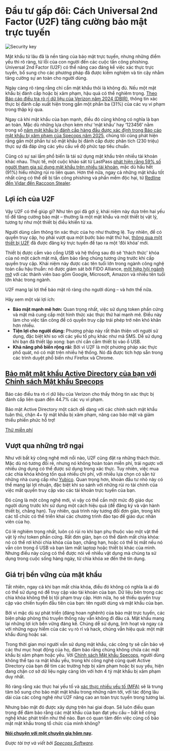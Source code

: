 # Đầu tư gấp đôi: Cách Universal 2nd Factor (U2F) tăng cường bảo mật trực tuyến

![Security key](https://www.bleepstatic.com/content/posts/2025/05/05/specops-security-key.png)

Mật khẩu từ lâu đã là nền tảng của bảo mật trực tuyến, nhưng những điểm yếu thì rõ ràng, từ lỗi của con người đến các cuộc tấn công phishing. Universal 2nd Factor (U2F) có thể nâng cao đáng kể việc xác thực trực tuyến, bổ sung cho các phương pháp đã được kiểm nghiệm và tin cậy nhằm tăng cường sự an toàn cho người dùng.

Ngày càng rõ ràng rằng chỉ cần mật khẩu thôi là không đủ. Nếu một mật khẩu bị đánh cắp hoặc bị xâm phạm, hậu quả có thể nghiêm trọng. [Theo Báo cáo điều tra rò rỉ dữ liệu của Verizon năm 2024 (DBIR)](https://www.verizon.com/business/en-gb/resources/reports/dbir/), thông tin xác thực bị đánh cắp xuất hiện trong gần một phần ba (31%) của các vụ vi phạm trong thập kỷ qua.

Ngay cả khi mật khẩu của bạn mạnh, điều đó cũng không có nghĩa là bạn an toàn. Mặc dù những lựa chọn kém như ‘mật khẩu’ hay ‘123456’ nằm trong số [năm mật khẩu bị đánh cắp hàng đầu được xác định trong Báo cáo mật khẩu bị xâm phạm của Specops năm 2025](https://specopssoft.com/our-resources/most-common-passwords/?utm%5Fsource=bleepingcomputer&utm%5Fmedium=referral&utm%5Fcampaign=bleepingcomputer%5Freferral&utm%5Fcontent=article), chúng tôi cũng phát hiện rằng gần một phần tư số mật khẩu bị đánh cắp được phân tích (230 triệu) thực sự đã đáp ứng các yêu cầu về độ phức tạp tiêu chuẩn.

Cũng có sự sai lầm phổ biến là tái sử dụng mật khẩu trên nhiều tài khoản khác nhau. Thực tế, một cuộc khảo sát từ LastPass [phát hiện rằng 59% số người tham gia sử dụng mật khẩu trên nhiều tài khoản](https://www.darkreading.com/vulnerabilities-threats/password-reuse-abounds-new-survey-shows), mặc dù hầu hết (91%) hiểu những rủi ro liên quan. Hơn thế nữa, ngay cả những mật khẩu tốt nhất cũng có thể dễ bị tấn công phishing và phần mềm độc hại, từ [Redline đến Vidar đến Raccoon Stealer](https://specopssoft.com/our-resources/most-common-passwords/?utm%5Fsource=bleepingcomputer&utm%5Fmedium=referral&utm%5Fcampaign=bleepingcomputer%5Freferral&utm%5Fcontent=article).

## Lợi ích của U2F

Vậy U2F có thể giúp gì? Như tên gọi đã gợi ý, khái niệm này dựa trên hai yếu tố để tăng cường bảo mật – thường là một mật khẩu và một thiết bị vật lý, tương tự như một thiết bị điều khiển từ xa.

Người dùng cắm thông tin xác thực của họ như thường lệ. Tuy nhiên, để có quyền truy cập, họ phải vượt qua một bước bảo mật thứ hai, [thông qua một thiết bị U2F](https://fidoalliance.org/specs/u2f-specs-master/fido-u2f-overview.html) đã được đăng ký trực tuyến để tạo ra một ‘đôi khóa’ mới.

Thiết bị được cắm vào cổng USB và hệ thống sau đó sẽ 'thách thức' khóa của nó một cách mật mã, đảm bảo rằng chúng tương ứng trước khi cấp quyền truy cập. Khái niệm này được các tên tuổi lớn trong ngành công nghệ toàn cầu hậu thuẫn: nó được giám sát bởi FIDO Alliance, [một hiệp hội ngành mở](https://fidoalliance.org/members/) với các thành viên bao gồm Google, Microsoft, Amazon và nhiều tên tuổi lớn khác trong ngành.

U2F mang lại lợi thế bảo mật rõ ràng cho người dùng – và hơn thế nữa.

Hãy xem một vài lợi ích:

* **Bảo mật mạnh mẽ hơn:** Quan trọng nhất, việc sử dụng token phần cứng và mật mã cung cấp một hình thức xác thực thứ hai mạnh mẽ. Điều này làm cho việc tấn công để có quyền truy cập trái phép trở nên khó khăn hơn nhiều.
* **Tiện lợi cho người dùng:** Phương pháp này rất thân thiện với người sử dụng, đặc biệt khi so với các yếu tố phụ khác như mã SMS. Dễ sử dụng khi bạn đã thiết lập xong: bạn chỉ cần cắm thiết bị vào ổ USB.
* **Khả năng phổ biến rộng rãi:** Bởi vì U2F là một phương pháp xác thực phổ quát, nó có mặt trên nhiều hệ thống. Nó đã được tích hợp sẵn trong các trình duyệt phổ biến như Firefox và Chrome.

## [**Bảo mật mật khẩu Active Directory của bạn với Chính sách Mật khẩu Specops**](https://specopssoft.com/product/specops-password-policy/?utm%5Fsource=bleepingcomputer&utm%5Fmedium=referral&utm%5Fcampaign=bleepingcomputer%5Freferral&utm%5Fcontent=article)

Báo cáo điều tra rò rỉ dữ liệu của Verizon cho thấy thông tin xác thực bị đánh cắp liên quan đến 44.7% các vụ vi phạm.   

Bảo mật Active Directory một cách dễ dàng với các chính sách mật khẩu tuân thủ, chặn 4+ tỷ mật khẩu bị xâm phạm, nâng cao bảo mật và giảm thiểu phiền phức hỗ trợ!

[Thử miễn phí](https://specopssoft.com/product/specops-password-policy/?utm%5Fsource=bleepingcomputer&utm%5Fmedium=referral&utm%5Fcampaign=bleepingcomputer%5Freferral&utm%5Fcontent=article)

## Vượt qua những trở ngại

Như với bất kỳ công nghệ mới nổi nào, U2F cũng đặt ra những thách thức. Mặc dù nó tương đối rẻ, nhưng nó không hoàn toàn miễn phí, trái ngược với nhiều ứng dụng có thể được sử dụng trong xác thực. Tuy nhiên, việc mua các chìa khóa không tốn quá nhiều chi phí, với nhiều lựa chọn có sẵn từ những nhà cung cấp như [Yubico](https://www.yubico.com/products/spare/). Quan trọng hơn, khoản đầu tư nhỏ này có thể mang lại lợi nhuận, đặc biệt khi so sánh với những rủi ro tài chính của việc mất quyền truy cập vào các tài khoản trực tuyến của bạn.

Đó cũng là một công nghệ mới, vì vậy có thể cần một mức độ giáo dục người dùng trước khi sử dụng một cách hiệu quả (để đăng ký và vận hành thiết bị, chẳng hạn). Tuy nhiên, quá trình này tương đối đơn giản, trong khi các tổ chức có thể triển khai các chương trình đào tạo để giáo dục nhân viên của họ.

Có lẽ nghiêm trọng nhất, luôn có rủi ro khi bạn phụ thuộc vào một vật thể vật lý như token phần cứng. Rất đơn giản, bạn có thể đánh mất chìa khóa: nó có thể rơi khỏi chìa khóa của bạn, chẳng hạn, hoặc có thể bị mất nếu nó vẫn còn trong ổ USB và bạn làm mất laptop hoặc thiết bị khác của mình. Nhưng điều này cũng có thể được nói về nhiều vật dụng mà chúng ta sử dụng trong cuộc sống hàng ngày, từ chìa khóa xe đến thẻ tín dụng.

## Giá trị bền vững của mật khẩu

Tất nhiên, ngay cả khi bạn mất chìa khóa, điều đó không có nghĩa là ai đó có thể sử dụng nó để truy cập vào tài khoản của bạn. Dữ liệu bên trong các chìa khóa không thể bị tội phạm truy cập. Hơn nữa, họ sẽ thiếu quyền truy cập vào chiến tuyến đầu tiên của bạn: tên người dùng và mật khẩu của bạn.

Bởi vì mặc dù sự phát triển (đáng hoan nghênh) của bảo mật trực tuyến, các biện pháp phòng thủ truyền thống này vẫn không đi đâu cả. Mật khẩu mang lại những lợi ích bền vững đáng kể. Chúng dễ sử dụng, linh hoạt và ngay cả với những nguy hiểm của các vụ rò rỉ và hack, chúng vẫn hiệu quả: một mật khẩu đúng hoặc sai.

Trong thời gian mọi người vẫn sử dụng mật khẩu, các công ty sẽ cần bảo vệ các thư mục hoạt động của họ, đảm bảo rằng chúng không chứa các mật khẩu bị xâm phạm hoặc yếu. Với [Chính sách Mật khẩu Specops](https://specopssoft.com/product/specops-password-policy/?utm%5Fsource=bleepingcomputer&utm%5Fmedium=referral&utm%5Fcampaign=bleepingcomputer%5Freferral&utm%5Fcontent=article), người dùng không thể tạo ra mật khẩu yếu, trong khi công nghệ cũng quét Active Directory của bạn để tìm các trường hợp bị xâm phạm hoặc bị suy yếu, hiện đang chặn cơ sở dữ liệu ngày càng lớn với hơn 4 tỷ mật khẩu bị xâm phạm duy nhất.

Rõ ràng rằng xác thực hai yếu tố và [xác thực nhiều yếu tố (MFA)](https://specopssoft.com/product/specops-secure-access/?utm%5Fsource=bleepingcomputer&utm%5Fmedium=referral&utm%5Fcampaign=bleepingcomputer%5Freferral&utm%5Fcontent=article) sẽ là trung tâm bổ sung cho bảo mật mật khẩu trong những năm tới, với tác động lâu dài của các công nghệ như U2F nâng cao an toàn trực tuyến trong tương lai.

Nhưng bảo mật đó được xây dựng trên hai giai đoạn. Sẽ luôn điều quan trọng để đảm bảo rằng các mật khẩu của bạn đạt yêu cầu – bất kể công nghệ khác phát triển như thế nào. Bạn có quan tâm đến việc củng cố bảo mật mật khẩu trong tổ chức của mình không?

**[Nói chuyện với một chuyên gia hôm nay](https://specopssoft.com/contact-us/?utm%5Fsource=bleepingcomputer&utm%5Fmedium=referral&utm%5Fcampaign=bleepingcomputer%5Freferral&utm%5Fcontent=article).**

_Được tài trợ và viết bởi [Specops Software](https://specopssoft.com/contact-us/?utm%5Fsource=bleepingcomputer&utm%5Fmedium=referral&utm%5Fcampaign=bleepingcomputer%5Freferral&utm%5Fcontent=article)._